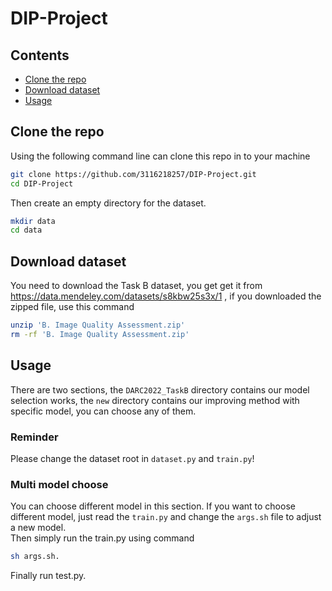 # DIP-Project
## Contents
- [Clone the repo](#heading-one)
- [Download dataset](#heading-two)
- [Usage](#heading-three)
## Clone the repo
Using the following command line can clone this repo in to your machine<br>
```bash 
git clone https://github.com/3116218257/DIP-Project.git
cd DIP-Project
```
Then create an empty directory for the dataset.
```bash
mkdir data
cd data
```

## Download dataset
You need to download the Task B dataset, you get get it from https://data.mendeley.com/datasets/s8kbw25s3x/1 , if you downloaded the zipped file, use this command
```bash
unzip 'B. Image Quality Assessment.zip'
rm -rf 'B. Image Quality Assessment.zip'
```

## Usage
There are two sections, the ```DARC2022_TaskB``` directory contains our model selection works, the ```new``` directory contains our improving method with specific model, you can choose any of them.
### Reminder
Please change the dataset root in ```dataset.py``` and ```train.py```!

### Multi model choose
You can choose different model in this section. If you want to choose different model, just read the ```train.py``` and change the ```args.sh``` file to adjust a new model.<br>
Then simply run the train.py using command<br>
```bash
sh args.sh.
```
Finally run test.py.



